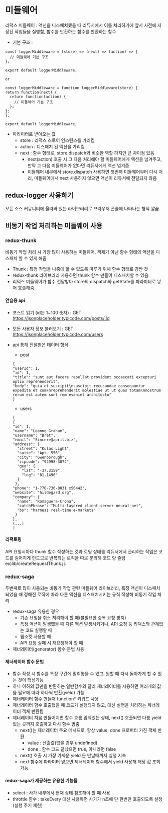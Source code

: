 # 미들웨어

리덕스 미들웨어 : 액션을 디스패치했을 때 리듀서에서 이를 처리하기에 앞서 사전에 지정된 작업들을 실행함, 함수를 반환하는 함수를 반환하는 함수

- 기본 구조 :

```
const loggerMiddleware = (store) => (next) => (action) => {
  // 미들웨어 기본 구조
};

export default loggerMiddleware;

or

const loggerMiddleware = function loggerMiddleware(store) {
return function(next) {
  return function(action) {
    // 미들웨어 기본 구조
  };
};
};

export default loggerMiddleware;
```

- 파라미터로 받아오는 값
  - store : 리덕스 스토어 인스턴스를 가리킴
  - action : 디스패치 된 액션을 가리킴
  - next : 함수 형태로, store.dispatch와 비슷한 역할 하지만 큰 차이점 있음
    - next(action) 호출 시 그 다음 처리해야 할 미들웨어에게 액션을 넘겨주고, 만약 그 다음 미들웨어가 없다면 리듀서에게 액션 넘겨줌
    - 미들웨어 내부에서 store.dispatch 사용하면 첫번째 미들웨어부터 다시 처리, 미들웨어에서 next 사용하지 않으면 액션이 리듀서에 전달되지 않음

## redux-logger 사용하기

오픈 소스 커뮤니티에 올라와 있는 라이브러리로 브라우저 콘솔에 나타나는 형식 깔끔

## 비동기 작업 처리하는 미들웨어 사용

### redux-thunk

비동기 작업 처리 시 가장 많이 사용하는 미들웨어, 객체가 아닌 함수 형태의 액션을 디스패치 할 수 있게 해줌

- Thunk : 특정 작업을 나중에 할 수 있도록 미루기 위해 함수 형태로 감싼 것
- redux-thunk 라이브러리 사용하면 thunk 함수 만들어 디스패치할 수 있음
- 리덕스 미들웨어가 함수 전달받아 store의 dispatch와 getState를 파라미터로 넣어 호출해줌

#### 연습용 api

- 포스트 읽기 (id는 1~100 숫자) : GET https://jsonplaceholder.typicode.com/posts/:id
- 모든 사용자 정보 불러오기 : GET https://jsonplaceholder.typicode.com/users
- api 통해 전달받은 데이터 형식

  - post

  ```
  {
  "userId": 1,
  "id": 1,
  "title": "sunt aut facere repellat provident occaecati excepturi optio reprehenderit",
  "body": "quia et suscipit\nsuscipit recusandae consequuntur expedita et cum\nreprehenderit molestiae ut ut quas totam\nnostrum rerum est autem sunt rem eveniet architecto"
  }
  ```

  - users

  ```
  [
  {
  "id": 1,
  "name": "Leanne Graham",
  "username": "Bret",
  "email": "Sincere@april.biz",
  "address": {
    "street": "Kulas Light",
    "suite": "Apt. 556",
    "city": "Gwenborough",
    "zipcode": "92998-3874",
    "geo": {
      "lat": "-37.3159",
      "lng": "81.1496"
    }
   },
  "phone": "1-770-736-8031 x56442",
  "website": "hildegard.org",
  "company": {
    "name": "Romaguera-Crona",
    "catchPhrase": "Multi-layered client-server neural-net",
    "bs": "harness real-time e-markets"
   }
  },
  (...)
  ]
  ```

#### 리팩토링

API 요청시마다 thunk 함수 작성하는 것과 로딩 상태를 리듀서에서 관리하는 작업은 코드를 길어지게 만드므로 반복되는 로직을 따로 분리해 코드 양 줄임
ex)lib/createRequestThunk.js

### redux-saga

두번째로 많이 사용되는 비동기 작업 관련 미들웨어 라이브러리, 특정 액션이 디스패치 되었을 때 정해진 로직에 따라 다른 액션을 디스패치시키는 규칙 작성해 비동기 작업 처리

- redux-saga 유용한 경우
  - 기존 요청을 취소 처리해야 할 때(불필요한 중복 요청 방지)
  - 특정 액션이 발생했을 때 다른 액션 발생시키거나, API 요청 등 리덕스와 관계없는 코드 실행할 때
  - 웹소켓 사용할 때
  - API 요청 실패 시 재요청해야 할 때
- 제너레이터(generator) 함수 문법 사용

#### 제너레이터 함수 문법

- 함수 작성 시 함수를 특정 구간에 멈춰놓을 수 있고, 원할 때 다시 돌아가게 할 수 있는 것이 핵심기능
- 하나 이하의 값만을 반환하는 일반함수와 달리 제너레이터를 시용하면 여러개의 값을 필요에 따라 하나씩 반환(yield) 가능
- 제너레이터 함수 만들때 function\* 키워드 사용
- 제너레이터 함수 호출했을 때 코드가 실행되지 않고, 대신 실행을 처리하는 제너레이터 객체 반환됨
- 제너레이터 처음 만들어지면 함수 흐름 멈춰있는 상태, next() 호출되면 다름 yield 있는 곳까지 호출하고 다시 함수 멈춤
  - next()는 제너레이터 주요 메서드로, 항상 value, done 프로퍼티 가진 객체 반환
    - value : 산출값(없을 경우 undefined)
    - done : 함수 코드 끝났으면 true, 아니라면 false
  - next() 호출 시 가장 가까운 yield <value> 문 만날때까지 실행 지속
  - next 함수에 파라미터 넣으면 제너레이터 함수에서 yield 사용해 해당 값 조회 가능

#### redux-saga가 제공하는 유용한 기능들

- select : 사가 내부에서 현재 상태 참조해야 할 때 사용
- throttle 함수 : takeEvery 대신 사용하면 사가가 n초에 단 한번만 호출되도록 설정(실행 주기 제한)
